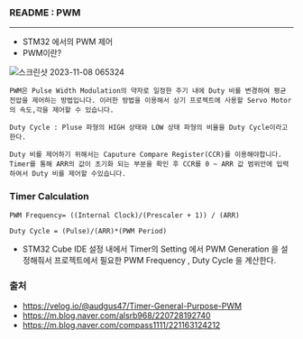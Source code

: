 ### README : PWM
-------------------------------------------------------------------------------------
- STM32 에서의 PWM 제어
- PWM이란?

![스크린샷 2023-11-08 065324](https://github.com/simpleis6est/HandSignalRecognitionSystem/assets/143490860/a864fc83-c2ad-4d52-9ff6-fcafb4630718)

```
PWM은 Pulse Width Modulation의 약자로 일정한 주기 내에 Duty 비를 변경하여 평균 전압을 제어하는 방법입니다. 이러한 방법을 이용해서 상기 프로젝트에 사용할 Servo Motor의 속도,각을 제어할 수 있습니다.

Duty Cycle : Pluse 파형의 HIGH 상태와 LOW 상태 파형의 비율을 Duty Cycle이라고 한다.

Duty 비를 제어하기 위해서는 Caputure Compare Register(CCR)를 이용해야합니다. Timer를 통해 ARR의 값이 초기화 되는 부분을 확인 후 CCR를 0 ~ ARR 값 범위안에 입력하여서 Duty 비를 제어할 수있습니다. 
```


### Timer Calculation
```
PWM Frequency= ((Internal Clock)/(Prescaler + 1)) / (ARR)

Duty Cycle = (Pulse)/(ARR)*(PWM Period)

```
- STM32 Cube IDE 설정 내에서 Timer의 Setting 에서 PWM Generation 을 설정해줘서 프로젝트에서 필요한 PWM Frequency , Duty Cycle 을 계산한다. 




### 출처
- https://velog.io/@audgus47/Timer-General-Purpose-PWM
- https://m.blog.naver.com/alsrb968/220728192740
- https://m.blog.naver.com/compass1111/221163124212
